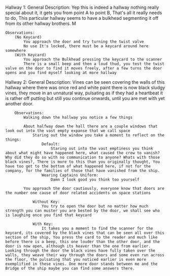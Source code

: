Hallway 1:
    General Description:
        Yep this is indeed a hallway nothing really special about it, it gets you from point A to point B, That's all it really needs to do, This particular hallway seems to have a bulkhead segmenting it off from its other hallway brothers. M

    Observations:
        (No Keycard)
            You approach the door and try turning the twist valve 
            No use It's locked, there must be a keycard around here somewhere
        (With Keycard)
            You approach the Bulkhead pressing the keycard to the scanner 
            There is a small beep and then a loud thud, you test the twist valve on the door to find it moves freely, after a few turns the door opens and you find myself looking at more hallway


Hallway 2:
    General Description:
        Vines can be seen covering the walls of this hallway where there was once red and white paint there is now black sludgy vines, they move in an unnatural way, pulsating as if they had a heartbeat it is rather off putting but still you continue onwards, until you are met with yet another door.

        Observations:
            Walking down the hallway you notice a few things

            About halfway down the hall there are a couple windows that look out into the vast empty expanse that we call space
                Staring out the window you take a moment to reflect on the things:
                    Default:
                        Staring out into the vast emptiness you think about what might have happened here, what caused the crew to vanish? Why did they do so with no communication to anyone? Whats with those black vines?, There is more to this than you originally thought, You have too get to the bottom of what happened here, if not for the company, for the families of those that have vanished from the ship.
                    Wearing Captains Uniform:
                        Damn I look good you think too yourself
            
            You approach the door cautiously, everyone know that doors are the number one cause of door related accidents on space stations

                Without Key:
                    You try to open the door but no matter how much strength you can muster you are bested by the door, we shall see who is laughing once you find that keycard

                With Key:
                    It takes you a moment to find the scanner for the keycard, its covered by the black vines that can be seen all over this section of the ship, You press the card to the reader and much like before there is a beep, this one louder than the other door, and the door is now open, although its heaver than the one from earlier. Looking through the door the black vines have fully taken over the walls, they weave their way through the doors and some even run across the floor, the pulsating that you noticed earlier is even more exemplified in these vines. One more door stands between me and the Bridge of the ship maybe you can find some answers there.
                    

